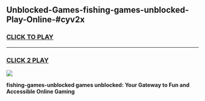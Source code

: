 
## Unblocked-Games-fishing-games-unblocked-Play-Online-#cyv2x
<h3>
<a href="https://premium.freeplayer.one?title=fishing-games-unblocked&ref=27F">CLICK TO PLAY</a></h3>
<hr>

<h3>
<a href="https://premium.freeplayer.one?title=fishing-games-unblocked&ref=27F">CLICK 2 PLAY</a>
  
</h3>

<a href="https://premium.freeplayer.one?title=fishing-games-unblocked&ref=27F"><img src="https://clearcache.store/games.png"></a>


**fishing-games-unblocked games unblocked: Your Gateway to Fun and Accessible Online Gaming**
